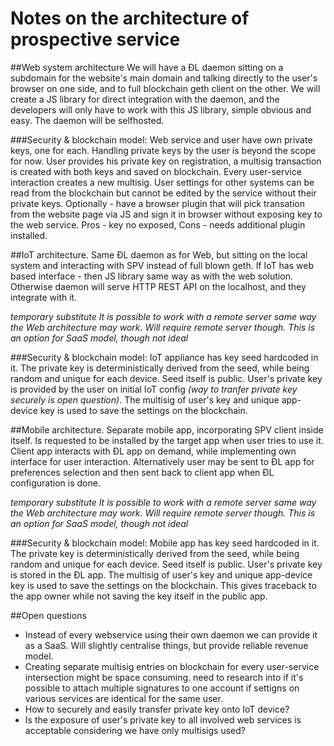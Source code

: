 # Notes on the architecture of prospective service

##Web system architecture 
We will have a ÐL daemon sitting on a subdomain for the website's main domain and talking directly to the
user's browser on one side, and to full blockchain geth client on the other. We will create a JS library for direct 
integration with the daemon, and the developers will only have to work with this JS library, simple obvious and easy. 
The daemon will be selfhosted.

###Security & blockchain model:
Web service and user have own private keys, one for each. Handling private keys by the user is beyond the scope for now. 
User provides his private key on registration, a multisig transaction is created with both keys and saved on blockchain. 
Every user-service interaction creates a new multisig. User settings for other systems can be read from 
the blockchain but cannot be edited by the service without their private keys.
Optionally - have a browser plugin that will pick transation from the website page via JS and sign it in browser
without exposing key to the web service. Pros - key no exposed, Cons - needs additional plugin installed.


##IoT architecture.
Same ÐL daemon as for Web, but sitting on the local system and interacting with SPV instead of full blown geth. 
If IoT has web based interface - then JS library same way as with the web solution. Otherwise daemon will 
serve HTTP REST API on the localhost, and they integrate with it.

_temporary substitute_
_It is possible to work with a remote server same way the Web architecture may work. Will require remote server though._
_This is an option for SaaS model, though not ideal_

###Security & blockchain model:
IoT appliance has key seed hardcoded in it. The private key is deterministically derived from the seed, while being 
random and unique for each device. Seed itself is public. User's private key is provided by the user on initial 
IoT config _(way to tranfer private key securely is open question)_. The multisig of user's key and unique app-device 
key is used to save the settings on the blockchain.
 

##Mobile architecture.
Separate mobile app, incorporating SPV client inside itself. Is requested to be installed by the target app when user
tries to use it. Client app interacts with ÐL app on demand, while implementing own interface for user interaction.
Alternatively user may be sent to ÐL app for preferences selection and then sent back to client app when 
ÐL configuration is done.

_temporary substitute_
_It is possible to work with a remote server same way the Web architecture may work. Will require remote server though._
_This is an option for SaaS model, though not ideal_


###Security & blockchain model:
Mobile app has key seed hardcoded in it. The private key is deterministically derived from the seed, while being 
random and unique for each device. Seed itself is public. User's private key is stored in the ÐL app. 
The multisig of user's key and unique app-device key is used to save the settings on the blockchain.
This gives traceback to the app owner while not saving the key itself in the public app.

##Open questions

- Instead of every webservice using their own daemon we can provide it as a SaaS. Will slightly centralise things, 
but provide reliable revenue model.
- Creating separate multisig entries on blockchain for every user-service intersection might be space consuming.
  need to research into if it's possible to attach multiple signatures to one account if settigns on various
  services are identical for the same user.
- How to securely and easily transfer private key onto IoT device?
- Is the exposure of user's private key to all involved web services is acceptable considering we have only 
multisigs used?
